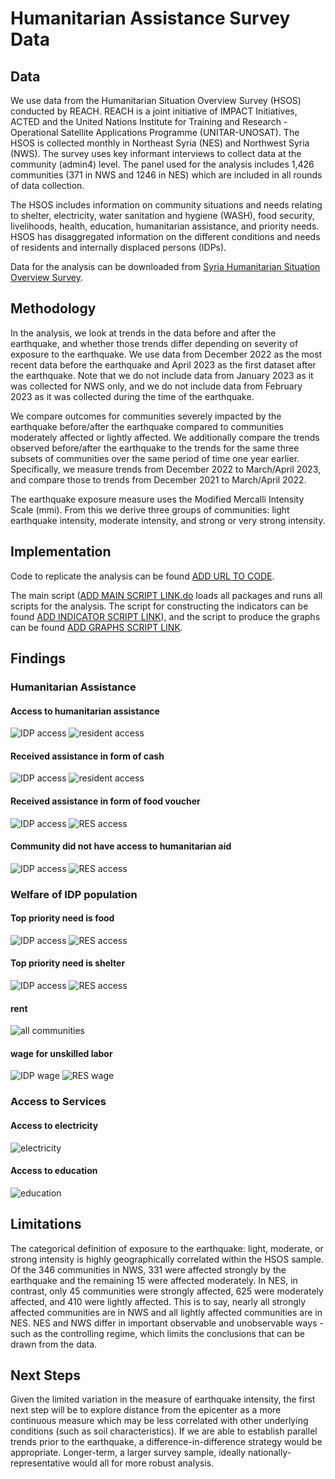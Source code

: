 # Humanitarian Assistance Survey Data


## Data

We use data from the Humanitarian Situation Overview Survey (HSOS) conducted by REACH. REACH is a joint initiative of IMPACT Initiatives, ACTED and the United Nations Institute for Training and Research - Operational Satellite Applications Programme (UNITAR-UNOSAT). The HSOS is collected monthly in Northeast Syria (NES) and Northwest Syria (NWS). The survey uses key informant interviews to collect data at the community (admin4) level. The panel used for the analysis includes 1,426 communities (371 in NWS and 1246 in NES) which are included in all rounds of data collection.

The HSOS includes information on community situations and needs relating to shelter, electricity, water sanitation and hygiene (WASH), food security, livelihoods, health, education, humanitarian assistance, and priority needs. HSOS has disaggregated information on the different conditions and needs of residents and internally displaced persons (IDPs).

Data for the analysis can be downloaded from [Syria Humanitarian Situation Overview Survey](https://reach-info.org/syr/hsos/).


## Methodology

In the analysis, we look at trends in the data before and after the earthquake, and whether those trends differ depending on severity of exposure to the earthquake. We use data from December 2022 as the most recent data before the earthquake and April 2023 as the first dataset after the earthquake. Note that we do not include data from January 2023 as it was collected for NWS only, and we do not include data from February 2023 as it was collected during the time of the earthquake.

We compare outcomes for communities severely impacted by the earthquake before/after the earthquake compared to communities moderately affected or lightly affected. We additionally compare the trends observed before/after the earthquake to the trends for the same three subsets of communities over the same period of time one year earlier. Specifically, we measure trends from December 2022 to March/April 2023, and compare those to trends from December 2021 to March/April 2022.

The earthquake exposure measure uses the Modified Mercalli Intensity Scale (mmi). From this we derive three groups of communities: light earthquake intensity, moderate intensity, and strong or very strong intensity.


## Implementation

Code to replicate the analysis can be found [ADD URL TO CODE](http://ADDGITHUBURL).

The main script ([ADD MAIN SCRIPT LINK.do](http://ADDGITHUBURL) loads all packages and runs all scripts for the analysis. The script for constructing the indicators can be found [ADD INDICATOR SCRIPT LINK](https://ADDGITHUBURL)), and the script to produce the graphs can be found [ADD GRAPHS SCRIPT LINK](https://ADDGITHUBURL).



## Findings

### Humanitarian Assistance
#### Access to humanitarian assistance
![IDP access](humani_access_IDP_c.png)
![resident access](humani_access_RES_c.png)

#### Received assistance in form of cash
![IDP access](humani_prov_cash_IDP_c.png)
![resident access](humani_prov_cash_RES_c.png)

#### Received assistance in form of food voucher
![IDP access](humani_prov_voucher_IDP_c.png)
![RES access](humani_prov_voucher_RES_c.png)

#### Community did not have access to humanitarian aid
![IDP access](humani_barr_noavai_IDP_c.png)
![RES access](humani_barr_noavai_RES_c.png)


### Welfare of IDP population
#### Top priority need is food
![IDP access](priority1_2_IDP_c.png)
![RES access](priority1_2_RES_c.png)

#### Top priority need is shelter
![IDP access](priority1_9_IDP_c.png)
![RES access](priority1_9_RES_c.png)

#### rent
![all communities](welfare_price_rent_usdc.png)

#### wage for unskilled labor
![IDP wage](welfare_wage_unskilled_usd_IDP_c.png)
![RES wage](welfare_wage_unskilled_usd_RES_c.png)

### Access to Services

#### Access to electricity
![electricity](access_electricity.png)

#### Access to education
![education](access_education.png)

## Limitations
The categorical definition of exposure to the earthquake: light, moderate, or strong intensity is highly geographically correlated within the HSOS sample. Of the 346 communities in NWS, 331 were affected strongly by the earthquake and the remaining 15 were affected moderately. In NES, in contrast, only 45 communities were strongly affected, 625 were moderately affected, and 410 were lightly affected. This is to say, nearly all strongly affected communities are in NWS and all lightly affected communities are in NES. NES and NWS differ in important observable and unobservable ways - such as the controlling regime, which limits the conclusions that can be drawn from the data.


## Next Steps
Given the limited variation in the measure of earthquake intensity, the first next step will be to explore distance from the epicenter as a more continuous measure which may be less correlated with other underlying conditions (such as soil characteristics). If we are able to establish parallel trends prior to the earthquake, a difference-in-difference strategy would be appropriate.
Longer-term, a larger survey sample, ideally nationally-representative  would all for more robust analysis.
